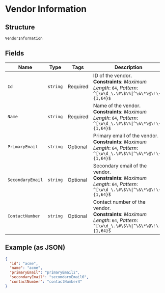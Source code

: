 
# Vendor Information

## Structure

`VendorInformation`

## Fields

| Name | Type | Tags | Description |
|  --- | --- | --- | --- |
| `Id` | `string` | Required | ID of the vendor.<br>**Constraints**: *Maximum Length*: `64`, *Pattern*: `^[\w\d_\.\#\$\%\|^\&\*\@\!\-]{1,64}$` |
| `Name` | `string` | Required | Name of the vendor.<br>**Constraints**: *Maximum Length*: `64`, *Pattern*: `^[\w\d_\.\#\$\%\|^\&\*\@\!\-]{1,64}$` |
| `PrimaryEmail` | `string` | Optional | Primary email of the vendor.<br>**Constraints**: *Maximum Length*: `64`, *Pattern*: `^[\w\d_\.\#\$\%\|^\&\*\@\!\-]{1,64}$` |
| `SecondaryEmail` | `string` | Optional | Secondary email of the vendor.<br>**Constraints**: *Maximum Length*: `64`, *Pattern*: `^[\w\d_\.\#\$\%\|^\&\*\@\!\-]{1,64}$` |
| `ContactNumber` | `string` | Optional | Contact number of the vendor.<br>**Constraints**: *Maximum Length*: `64`, *Pattern*: `^[\w\d_\.\#\$\%\|^\&\*\@\!\-]{1,64}$` |

## Example (as JSON)

```json
{
  "id": "acme",
  "name": "acme",
  "primaryEmail": "primaryEmail2",
  "secondaryEmail": "secondaryEmail6",
  "contactNumber": "contactNumber4"
}
```

